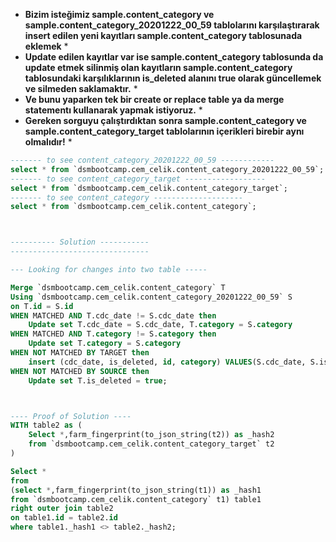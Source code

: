 * **Bizim isteğimiz sample.content_category ve sample.content_category_20201222_00_59 tablolarını karşılaştırarak
insert edilen yeni kayıtları sample.content_category tablosunada eklemek** *
* **Update edilen kayıtlar var ise sample.content_category tablosunda da update etmek silinmiş olan kayıtların sample.content_category tablosundaki karşılıklarının is_deleted alanını true olarak güncellemek ve silmeden saklamaktır.** *
* **Ve bunu yaparken tek bir create or replace table ya da merge statementı kullanarak yapmak istiyoruz.** *
* **Gereken sorguyu çalıştırdıktan sonra sample.content_category ve sample.content_category_target tablolarının içerikleri birebir aynı olmalıdır!** *

```SQL
------- to see content_category_20201222_00_59 ------------
select * from `dsmbootcamp.cem_celik.content_category_20201222_00_59`;
------- to see content_category_target ------------------
select * from `dsmbootcamp.cem_celik.content_category_target`;
------- to see content_category --------------------
select * from `dsmbootcamp.cem_celik.content_category`;



---------- Solution -----------
-------------------------------

--- Looking for changes into two table ----- 

Merge `dsmbootcamp.cem_celik.content_category` T
Using `dsmbootcamp.cem_celik.content_category_20201222_00_59` S 
on T.id = S.id
WHEN MATCHED AND T.cdc_date != S.cdc_date then
    Update set T.cdc_date = S.cdc_date, T.category = S.category
WHEN MATCHED AND T.category != S.category then
    Update set T.category = S.category
WHEN NOT MATCHED BY TARGET then
    insert (cdc_date, is_deleted, id, category) VALUES(S.cdc_date, S.is_deleted, S.id, S.category)
WHEN NOT MATCHED BY SOURCE then
    Update set T.is_deleted = true;



---- Proof of Solution ----
WITH table2 as (
    Select *,farm_fingerprint(to_json_string(t2)) as _hash2
    from `dsmbootcamp.cem_celik.content_category_target` t2
)

Select *
from 
(select *,farm_fingerprint(to_json_string(t1)) as _hash1
from `dsmbootcamp.cem_celik.content_category` t1) table1
right outer join table2
on table1.id = table2.id
where table1._hash1 <> table2._hash2;
```
